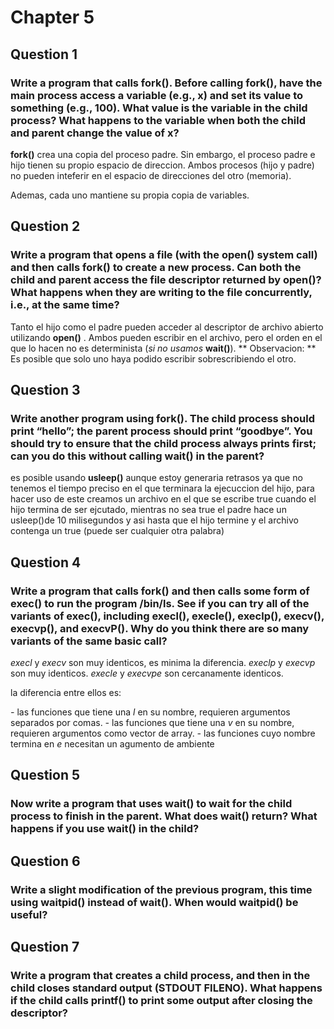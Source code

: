 # Chapter 5

## Question 1

### Write a program that calls fork(). Before calling fork(), have the main process access a variable (e.g., x) and set its value to something (e.g., 100). What value is the variable in the child process? What happens to the variable when both the child and parent change the value of x?

**fork()** crea una copia del proceso padre.
Sin embargo, el proceso padre e hijo tienen su propio espacio de direccion. 
Ambos procesos (hijo y padre) no pueden
inteferir en el espacio de direcciones del otro (memoria).

Ademas, cada uno mantiene su propia copia de variables.

## Question 2

### Write a program that opens a file (with the open() system call) and then calls fork() to create a new process. Can both the child and parent access the file descriptor returned by open()? What happens when they are writing to the file concurrently, i.e., at the same time?

Tanto el hijo como el padre pueden acceder al descriptor de archivo abierto utilizando **open()** .
Ambos pueden escribir en el archivo, pero el orden en el que lo hacen no es determinista (*si no usamos* **wait()**).
** Observacion: ** Es posible que solo uno haya podido escribir sobrescribiendo el otro.

## Question 3

### Write another program using fork(). The child process should print “hello”; the parent process should print “goodbye”. You should try to ensure that the child process always prints first; can you do this without calling wait() in the parent?

es posible usando **usleep()** aunque estoy generaria retrasos ya que no tenemos el tiempo preciso en el que terminara la ejecuccion del hijo,
para hacer uso de este creamos un archivo en el que se escribe true cuando el hijo termina de ser ejcutado, mientras no sea true
el padre hace un usleep()de 10 milisegundos y asi hasta que el hijo termine y el archivo contenga un true (puede ser cualquier otra palabra)

## Question 4

### Write a program that calls fork() and then calls some form of exec() to run the program /bin/ls. See if you can try all of the variants of exec(), including execl(), execle(), execlp(), execv(), execvp(), and execvP(). Why do you think there are so many variants of the same basic call?

*execl* y *execv* son muy identicos, es minima la diferencia.
*execlp* y *execvp* son muy identicos.
*execle* y *execvpe* son cercanamente identicos.

la diferencia entre ellos es:

*-* las funciones que tiene una *l* en su nombre, requieren argumentos separados por comas. 
*-* las funciones que tiene una *v* en su nombre, requieren argumentos como vector de array.
*-* las funciones cuyo nombre termina en *e* necesitan un agumento de ambiente 

## Question 5

### Now write a program that uses wait() to wait for the child process to finish in the parent. What does wait() return? What happens if you use wait() in the child?



## Question 6

### Write a slight modification of the previous program, this time using waitpid() instead of wait(). When would waitpid() be useful?



## Question 7

### Write a program that creates a child process, and then in the child closes standard output (STDOUT FILENO). What happens if the child calls printf() to print some output after closing the descriptor?

